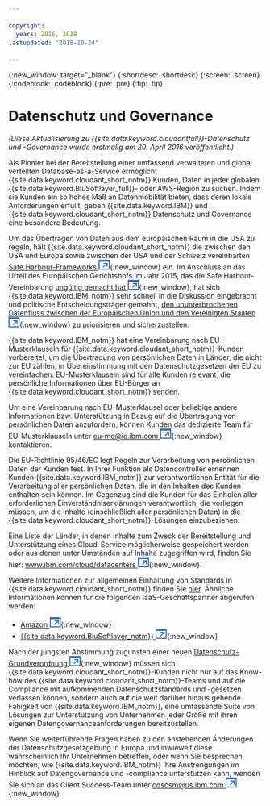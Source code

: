 ```yaml
---

copyright:
  years: 2016, 2018
lastupdated: "2018-10-24"

---
```


{:new_window: target="_blank"}
{:shortdesc: .shortdesc}
{:screen: .screen}
{:codeblock: .codeblock}
{:pre: .pre}
{:tip: .tip}

<!-- Acrolinx: 2017-05-10 -->

# Datenschutz und Governance

_(Diese Aktualisierung zu {{site.data.keyword.cloudantfull}}-Datenschutz und -Governance wurde erstmalig am 20. April 2016 veröffentlicht.)_

Als Pionier bei der Bereitstellung einer umfassend verwalteten und global verteilten Database-as-a-Service
ermöglicht {{site.data.keyword.cloudant_short_notm}} Kunden, Daten in jeder globalen {{site.data.keyword.BluSoftlayer_full}}- oder AWS-Region zu suchen.
Indem sie Kunden ein so hohes Maß an Datenmobilität bieten, dass deren lokale Anforderungen erfüllt, geben
{{site.data.keyword.IBM}} und {{site.data.keyword.cloudant_short_notm}} Datenschutz und Governance
eine besondere Bedeutung.

Um das Übertragen von Daten aus dem europäischen Raum in die USA zu regeln,
hält {{site.data.keyword.cloudant_short_notm}} die zwischen den USA und Europa sowie zwischen der USA und der Schweiz vereinbarten
[Safe Harbour-Frameworks ![Symbol für externen Link](../images/launch-glyph.svg "Symbol für externen Link")](https://www.export.gov/safeharbor_eu){:new_window} ein.
Im Anschluss an das Urteil des Europäischen Gerichtshofs im Jahr 2015, das die Safe Harbour-Vereinbarung [ungültig gemacht hat ![Symbol für externen Link](../images/launch-glyph.svg "Symbol für externen Link")](http://curia.europa.eu/juris/document/document.jsf?text=&docid=169195&pageIndex=0&doclang=en&mode=req&dir=&occ=first&part=1&cid=113326){:new_window},
hat sich {{site.data.keyword.IBM_notm}} sehr schnell in die Diskussion eingebracht und politische Entscheidungsträger
gemahnt, [den ununterbrochenen Datenfluss zwischen der
Europäischen Union und den Vereinigten Staaten ![Symbol für externen Link](../images/launch-glyph.svg "Symbol für externen Link")](http://www.ibm.com/ibm/ibmgra/safe_harbor_10062015.html){:new_window}
zu priorisieren und sicherzustellen.

{{site.data.keyword.IBM_notm}} hat eine Vereinbarung nach EU-Musterklauseln für {{site.data.keyword.cloudant_short_notm}}-Kunden
vorbereitet, um die Übertragung von persönlichen Daten in Länder, die nicht zur EU  zählen, in Übereinstimmung
mit den Datenschutzgesetzen der EU zu vereinfachen.
EU-Musterklauseln sind für alle Kunden relevant, die persönliche Informationen über EU-Bürger an {{site.data.keyword.cloudant_short_notm}} senden.

Um eine Vereinbarung nach EU-Musterklausel oder beliebige andere Informationen bzw. Unterstützung in Bezug auf die Übertragung von persönlichen Daten anzufordern,
können Kunden das dedizierte Team für EU-Musterklauseln unter [eu-mc@ie.ibm.com ![Symbol für externen Link](../images/launch-glyph.svg "Symbol für externen Link")](mailto:eu-mc@ie.ibm.com){:new_window} kontaktieren.

Die EU-Richtlinie 95/46/EC legt Regeln zur Verarbeitung von persönlichen Daten der Kunden fest.
In Ihrer Funktion als Datencontroller ernennen Kunden {{site.data.keyword.IBM_notm}} zur verantwortlichen
Entität für die Verarbeitung aller persönlichen Daten, die in den Inhalten des Kunden enthalten sein können.
Im Gegenzug sind die Kunden für das Einholen aller erforderlichen Einverständniserklärungen verantwortlich, die
vorliegen müssen, um die Inhalte (einschließlich aller persönlichen Daten) in die {{site.data.keyword.cloudant_short_notm}}-Lösungen
einzubeziehen.

Eine Liste der Länder, in denen Inhalte zum Zweck der Bereitstellung und Unterstützung eines Cloud-Service möglicherweise gespeichert werden oder aus denen
unter Umständen auf Inhalte zugegriffen wird, finden Sie hier:
[www.ibm.com/cloud/datacenters ![Symbol für externen Link](../images/launch-glyph.svg "Symbol für externen Link")](http://www.ibm.com/cloud/datacenters){:new_window}.

Weitere Informationen zur allgemeinen Einhaltung von Standards in {{site.data.keyword.cloudant_short_notm}} finden
Sie [hier](compliance.html).
Ähnliche Informationen können für die folgenden IaaS-Geschäftspartner abgerufen werden:

-   [Amazon ![Symbol für externen Link](../images/launch-glyph.svg "Symbol für externen Link")](https://aws.amazon.com/compliance/){:new_window}
-   [{{site.data.keyword.BluSoftlayer_notm}} ![Symbol für externen Link](../images/launch-glyph.svg "Symbol für externen Link")](http://www.softlayer.com/compliance){:new_window}

Nach der jüngsten Abstimmung zugunsten einer neuen [Datenschutz-Grundverordnung ![Symbol für externen Link](../images/launch-glyph.svg "Symbol für externen Link")](http://www.engadget.com/2016/04/14/eu-data-protection-rules/){:new_window}
müssen sich {{site.data.keyword.cloudant_short_notm}}-Kunden nicht nur auf das Know-how des {{site.data.keyword.cloudant_short_notm}}-Teams
und auf die Compliance mit aufkommenden Datenschutzstandards und -gesetzen verlassen können, sondern auch
auf die weit darüber hinaus gehende Fähigkeit von {{site.data.keyword.IBM_notm}}, eine umfassende Suite
von Lösungen zur Unterstützung von Unternehmen jeder Größe mit ihren eigenen Datengovernanceanforderungen bereitzustellen.

Wenn Sie weiterführende Fragen haben zu den anstehenden Änderungen der Datenschutzgesetzgebung in Europa
und inwieweit diese wahrscheinlich Ihr Unternehmen betreffen, oder wenn Sie besprechen möchten, wie
{{site.data.keyword.IBM_notm}} Ihre Anstrengungen im Hinblick auf Datengovernance und -compliance
unterstützen kann, wenden Sie sich an das Client Success-Team unter [cdscsm@us.ibm.com ![Symbol für externen Link](../images/launch-glyph.svg "Symbol für externen Link")](mailto:cdscsm@us.ibm.com){:new_window}. 
